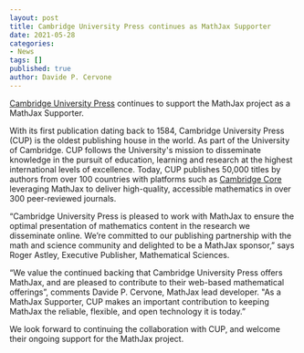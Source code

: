 ```yaml
---
layout: post
title: Cambridge University Press continues as MathJax Supporter
date: 2021-05-28
categories:
- News
tags: []
published: true
author: Davide P. Cervone
---
```


<!-- # Cambridge University Press continues as MathJax Supporter -->

[Cambridge University Press](http://cambridge.org) continues to support the MathJax project as a MathJax Supporter.

With its first publication dating back to 1584, Cambridge University Press (CUP) is the oldest publishing house in the world. As part of the University of Cambridge. CUP follows the University's mission to disseminate knowledge in the pursuit of education, learning and research at the highest international levels of excellence. Today, CUP publishes 50,000 titles by authors from over 100 countries with platforms such as [Cambridge Core](https://www.cambridge.org/core) leveraging MathJax to deliver high-quality, accessible mathematics in over 300 peer-reviewed journals.

“Cambridge University Press is pleased to work with MathJax to ensure the optimal presentation of mathematics content in the research we disseminate online. We’re committed to our publishing partnership with the math and science community and delighted to be a MathJax sponsor,” says Roger Astley, Executive Publisher, Mathematical Sciences.

“We value the continued backing that Cambridge University Press offers MathJax, and are pleased to contribute to their web-based mathematical offerings”, comments Davide P. Cervone, MathJax lead developer. "As a MathJax Supporter, CUP makes an important contribution to keeping MathJax the reliable, flexible, and open technology it is today.”

We look forward to continuing the collaboration with CUP, and welcome their ongoing support for the MathJax project.
